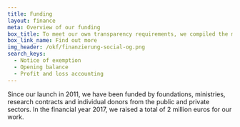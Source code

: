 ```yaml
---
title: Funding
layout: finance
meta: Overview of our funding
box_title: To meet our own transparency requirements, we compiled the most important transparency information
box_link_name: Find out more
img_header: /okf/finanzierung-social-og.png
search_keys:
  - Notice of exemption
  - Opening balance
  - Profit and loss accounting
---
```


Since our launch in 2011, we have been funded by foundations, ministries, research contracts and individual donors from the public and private sectors. In the financial year 2017, we raised a total of 2 million euros for our work.
